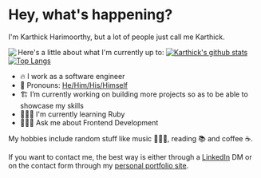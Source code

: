 # Hey, what's happening?

I'm Karthick Harimoorthy, but a lot of people just call me Karthick.

Here's a little about what I'm currently up to:
  <img align="left" src="https://github-readme-stats.vercel.app/api/?username=karthykarthick&show_icons=true&hide_border=true" />
  [![Karthick's github stats](https://github-readme-stats.vercel.app/api?username=karthykarthick&show_icons=true&line_height=21&show_icons=true&theme=vue)](https://github.com/karthykarthick/github-readme-stats)
[![Top Langs](https://github-readme-stats.vercel.app/api/top-langs/?username=karthykarthick&show_icons=true&layout=compact&theme=vue)](https://github.com/karthykarthick/github-readme-stats)


<!--<div align="center">
<a href="https://github.com/umairarshadbutt">
  <img align="left" alt="Umair | Github" width="22px" src="https://cdn.jsdelivr.net/npm/simple-icons@v3/icons/github.svg" />
</a>
<a href="https://www.linkedin.com/in/umair-arshad-butt/">
  <img align="left" alt="Umair' LinkedIn" width="22px" src="https://cdn.jsdelivr.net/npm/simple-icons@v3/icons/linkedin.svg" />
</a>
<a href="https://twitter.com/its_UmairArshad">
  <img align="left" alt="Umair Arshad | Twitter" width="22px" src="https://cdn.jsdelivr.net/npm/simple-icons@v3/icons/twitter.svg" />
</a>
<a href="https://www.quora.com/profile/Umair-Arshad-75">
  <img align="left" alt="Umair' Quora" width="22px" src="https://cdn.jsdelivr.net/npm/simple-icons@v3/icons/quora.svg" />
</a>
<a href="https://sourcerer.io/umairarshadbutt">
  <img alt="Umair | Sourcerer" width="22px" align="left" src="https://sourcerer.io/icons/logo-sharing.svg" >
</a>
<a href="https://umairarshad.me/">
  <img align="left" alt="Umair Arshad | Portfolio" width="22px" src="https://cdn.jsdelivr.net/npm/simple-icons@v3/icons/icloud.svg" />
</a>
</div>
-->

- 🔥 I work as a software engineer
- 🦙 Pronouns: [He/Him/His/Himself](https://pronoun.is/he)
- 🏗 I’m currently working on building more projects so as to be able to showcase my skills
- 🧙🏻‍♂️ I'm currently learning Ruby
- 👨🏻‍🎓 Ask me about Frontend Development

My hobbies include random stuff like music 👨🏻‍🎤, reading 📚 and coffee ☕️.

If you want to contact me, the best way is either through a [LinkedIn](https://www.linkedin.com/in/karthick-harimoorthy/) DM or on the contact form through my [personal portfolio site]().


<!--
**umairarshadbutt/umairarshadbutt** is a ✨ _special_ ✨ repository because its `README.md` (this file) appears on your GitHub profile.

Here are some ideas to get you started:

- 🔭 I’m currently working on ...
- 🌱 I’m currently learning ...
- 👯 I’m looking to collaborate on ...
- 🤔 I’m looking for help with ...
- 💬 Ask me about ...
- 📫 How to reach me: ...
- 😄 Pronouns: ...
- ⚡ Fun fact: ...


###  📫 How to reach me

- linkedin: [@karthick-harimoorthy](https://www.linkedin.com/in/karthickharimoorthy/)
-->
